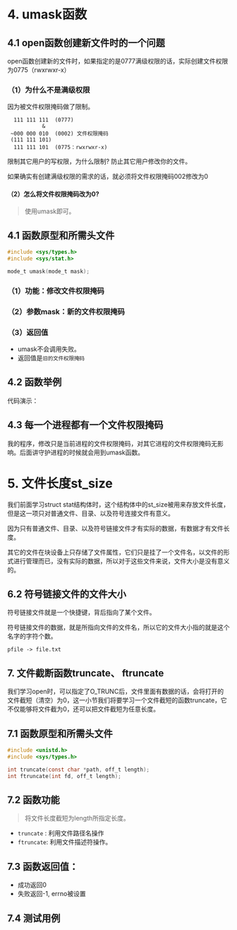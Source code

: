 # 4. umask函数

## 4.1 open函数创建新文件时的一个问题 		

open函数创建新的文件时，如果指定的是0777满级权限的话，实际创建文件权限为0775（rwxrwxr-x）

### （1）为什么不是满级权限

因为被文件权限掩码做了限制。

```shell
  111 111 111  (0777)
           &
 ~000 000 010  (0002) 文件权限掩码
 (111 111 101)
  111 111 101  (0775：rwxrwxr-x)
```

限制其它用户的写权限，为什么限制? 防止其它用户修改你的文件。

如果确实有创建满级权限的需求的话，就必须将文件权限掩码002修改为0

#### （2）怎么将文件权限掩码改为0? 
 
> 使用umask即可。

## 4.1 函数原型和所需头文件

```c
#include <sys/types.h>
#include <sys/stat.h>

mode_t umask(mode_t mask);
```

### （1）功能：修改文件权限掩码

### （2）参数mask：新的文件权限掩码

### （3）返回值

+ umask不会调用失败。
+ 返回值是`旧的文件权限掩码`

## 4.2 函数举例

代码演示：

## 4.3 每一个进程都有一个文件权限掩码

我的程序，修改只是当前进程的文件权限掩码，对其它进程的文件权限掩码无影响。后面讲守护进程的时候就会用到umask函数。


# 5. 文件长度st_size

我们前面学习struct stat结构体时，这个结构体中的st_size被用来存放文件长度，但是这一项只对普通文件、目录、以及符号连接文件有意义。

因为只有普通文件、目录、以及符号链接文件才有实际的数据，有数据才有文件长度。

其它的文件在块设备上只存储了文件属性，它们只是挂了一个文件名，以文件的形式进行管理而已，没有实际的数据，所以对于这些文件来说，文件大小是没有意义的。

## 6.2 符号链接文件的文件大小 

符号链接文件就是一个快捷键，背后指向了某个文件。

符号链接文件的数据，就是所指向文件的文件名，所以它的文件大小指的就是这个名字的字符个数。

```shell
pfile -> file.txt
```

## 7. 文件截断函数truncate、	ftruncate		

我们学习open时，可以指定了O_TRUNC后，文件里面有数据的话，会将打开的文件截短（清空）为0，这一小节我们将要学习一个文件截短的函数truncate，它不仅能够将文件截为0，还可以把文件截短为任意长度。

## 7.1 函数原型和所需头文件

```c
#include <unistd.h>
#include <sys/types.h>

int truncate(const char *path, off_t length);
int ftruncate(int fd, off_t length);
```

## 7.2 函数功能

> 将文件长度截短为length所指定长度。

+ `truncate` : 利用文件路径名操作
+ `ftruncate`: 利用文件描述符操作。

## 7.3 函数返回值：

+ 成功返回0
+ 失败返回-1, errno被设置

## 7.4 测试用例
